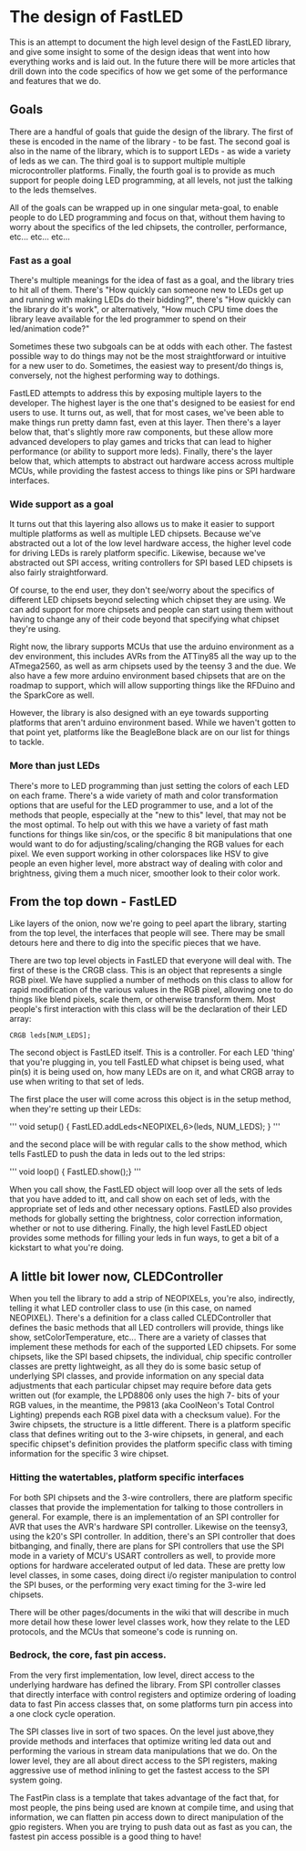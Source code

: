 # The design of FastLED

This is an attempt to document the high level design of the FastLED library, and give some insight to some of the design ideas that went into how everything works and is laid out.  In the future there will be more articles that drill down into the code specifics of how we get some of the performance and features that we do. 

## Goals

There are a handful of goals that guide the design of the library.  The first of these is encoded in the name of the library - to be fast.  The second goal is also in the name of the library, which is to support LEDs - as wide a variety of leds as we can.  The third goal is to support multiple multiple microcontroller platforms.  Finally, the fourth goal is to provide as much support for people doing LED programming, at all levels, not just the talking to the leds themselves.

All of the goals  can be wrapped up in one singular meta-goal, to enable people to do LED programming and focus on that, without them having to worry about the specifics of the led chipsets, the controller, performance, etc... etc... etc...

### Fast as a goal

There's multiple meanings for the idea of fast as a goal, and the library tries to hit all of them.  There's "How quickly can someone new to LEDs get up and running with making LEDs do their bidding?", there's "How quickly can the library do it's work", or alternatively, "How much CPU time does the library leave available for the led programmer to spend on their led/animation code?"   

Sometimes these two subgoals can be at odds with each other.  The fastest possible way to do things may not be the most straightforward or intuitive for a new user to do.  Sometimes, the easiest way to present/do things is, conversely, not the highest performing way to dothings.

FastLED attempts to address this by exposing multiple layers to the developer.  The highest layer is the one that's designed to be easiest for end users to use.  It turns out, as well, that for most cases, we've been able to make things run pretty damn fast, even at this layer.  Then there's a layer below that, that's slightly more raw components, but these allow more advanced developers to play games and tricks that can lead to higher performance (or ability to support more leds).  Finally, there's the layer below that, which attempts to abstract out hardware access across multiple MCUs, while providing the fastest access to things like pins or SPI hardware interfaces.  

### Wide support as a goal

It turns out that this layering also allows us to make it easier to support multiple platforms as well as multiple LED chipsets.  Because we've abstracted out a lot of the low level hardware access, the higher level code for driving LEDs is rarely platform specific.  Likewise,  because we've abstracted out SPI access, writing controllers for SPI based LED chipsets is also fairly straightforward.  

Of course, to the end user, they don't see/worry about the specifics of different LED chipsets beyond selecting which chipset they are using.  We can add support for more chipsets and people can start using them without having to change any of their code beyond that specifying what chipset they're using.

Right now, the library supports MCUs that use the arduino environment as a dev environment, this includes AVRs from the ATTiny85 all the way up to the ATmega2560, as well as arm chipsets used by the teensy 3 and the due.  We also have a few more arduino environment based chipsets that are on the roadmap to support, which will allow supporting things like the RFDuino and the SparkCore as well.

However, the library is also designed with an eye towards supporting platforms that aren't arduino environment based.  While we haven't gotten to that point yet, platforms like the BeagleBone black are on our list for things to tackle.

### More than just LEDs

There's more to LED programming than just setting the colors of each LED on each frame.  There's a wide variety of math and color transformation options that are useful for the LED programmer to use, and a lot of the methods that people, especially at the "new to this" level, that may not be the most optimal.  To help out with this we have a variety of fast math functions for things like sin/cos, or the specific 8 bit manipulations that one would want to do for adjusting/scaling/changing the RGB values for each pixel.  We even support working in other colorspaces like HSV to give people an even higher level, more abstract way of dealing with color and brightness, giving them a much nicer, smoother look to their color work.

## From the top down - FastLED

Like layers of the onion, now we're going to peel apart the library, starting from the top level, the interfaces that people will see.  There may be small detours here and there to dig into the specific pieces that we have.

There are two top level objects in FastLED that everyone will deal with.  The first of these is the CRGB class.  This is an object that represents a single RGB pixel.  We have supplied a number of methods on this class to allow for rapid modification of the various values in the RGB pixel, allowing one to do things like blend pixels, scale them, or otherwise transform them.  Most people's first interaction with this class will be the declaration of their LED array:

```
CRGB leds[NUM_LEDS];
```

The second object is FastLED itself.  This is a controller.  For each LED 'thing' that you're plugging in, you tell FastLED what chipset is being used, what pin(s) it is being used on, how many LEDs are on it, and what CRGB array to use when writing to that set of leds.

The first place the user will come across this object is in the setup method, when they're setting up their LEDs:

'''
void setup() {
	FastLED.addLeds<NEOPIXEL,6>(leds, NUM_LEDS);
}
'''

and the second place will be with regular calls to the show method, which tells FastLED to push the data in leds out to the led strips:

'''
void loop() { FastLED.show();}
'''

When you call show, the FastLED object will loop over all the sets of leds that you have added to itt, and call show on each set of leds, with the appropriate set of leds and other necessary options.  FastLED also provides methods for globally setting the brightness, color correction information, whether or not to use dithering.  Finally, the high level FastLED object provides some methods for filling your leds in fun ways, to get a bit of a kickstart to what you're doing.

## A little bit lower now, CLEDController

When you tell the library to add a strip of NEOPIXELs, you're also, indirectly, telling it what LED controller class to use (in this case, on named NEOPIXEL).  There's a definition for a class called CLEDController that defines the basic methods that all LED controllers will provide, things like show, setColorTemperature, etc...  There are a variety of classes that implement these methods for each of the supported LED chipsets.  For some chipsets, like the SPI based chipsets, the individual, chip specific controller classes are pretty lightweight, as all they do is some basic setup of underlying SPI classes, and provide information on any special data adjustments that each particular chipset may require before data gets written out (for example, the LPD8806 only uses the high 7- bits of your RGB values, in the meantime, the P9813 (aka CoolNeon's Total Control Lighting) prepends each RGB pixel data with a checksum value).  For the 3wire chipsets, the structure is a little different.  There is a platform specific class that defines writing out to the 3-wire chipsets, in general, and each specific chipset's definition provides the platform specific class with timing information for the specific 3 wire chipset.

### Hitting the watertables, platform specific interfaces

For both SPI chipsets and the 3-wire controllers, there are platform specific classes that provide the implementation for talking to those controllers in general.  For example, there is an implementation of an SPI controller for AVR that uses the AVR's hardware SPI controller.  Likewise on the teensy3, using the k20's SPI controller.  In addition, there's an SPI controller that does bitbanging, and finally, there are plans for SPI controllers that use the SPI mode in a variety of MCU's USART controllers as well, to provide more options for hardware accelerated output of led data.  These are pretty low level classes, in some cases, doing direct i/o register manipulation to control the SPI buses, or the performing very exact timing for the 3-wire led chipsets.

There will be other pages/documents in the wiki that will describe in much more detail how these lower level classes work, how they relate to the LED protocols, and the MCUs that someone's code is running on.

### Bedrock, the core, fast pin access.

From the very first implementation, low level, direct access to the underlying hardware has defined the library.  From SPI controller classes that directly interface with control registers and optimize ordering of loading data to fast Pin access classes that, on some platforms turn pin access into a one clock cycle operation.  

The SPI classes live in sort of two spaces.  On the level just above,they provide methods and interfaces that optimize writing led data out and performing the various in stream data manipulations that we do. On the lower level, they are all about direct access to the SPI registers, making aggressive use of method inlining to get the fastest access to the SPI system going. 

The FastPin class is a template that takes advantage of the fact that, for most people, the pins being used are known at compile time, and using that information, we can flatten pin access down to direct manipulation of the gpio registers.  When you are trying to push data out as fast as you can, the fastest pin access possible is a good thing to have!


